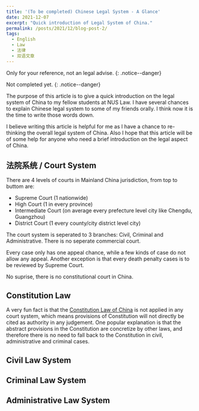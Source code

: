 ```yaml
---
title: '(To be completed) Chinese Legal System - A Glance'
date: 2021-12-07
excerpt: "Quick introduction of Legal System of China."
permalink: /posts/2021/12/blog-post-2/
tags:
  - English
  - Law
  - 法律
  - 双语文章
---
```


Only for your reference, not an legal advise.
{: .notice--danger}

Not completed yet.
{: .notice--danger}

The purpose of this article is to give a quick introduction on the legal system of China to my fellow students at NUS Law. I have several chances to explain Chinese legal system to some of my friends orally. I think now it is the time to write those words down. 

I believe writing this article is helpful for me as I have a chance to re-thinking the overall legal system of China. Also I hope that this article will be of some help for anyone who need a brief introduction on the legal aspect of China.

## 法院系统 / Court System

There are 4 levels of courts in Mainland China jurisdiction, from top to buttom are:
- Supreme Court (1 nationwide)
- High Court (1 in every province)
- Intermediate Court (on average every prefecture level city like Chengdu, Guangzhou)
- District Court (1 every county/city district level city)

The court system is seperated to 3 branches: Civil, Criminal and Administrative. There is no seperate commercial court.

Every case only has one appeal chance, while a few kinds of case do not allow any appeal. Another exception is that every death penalty cases is to be reviewed by Supreme Court. 

No suprise, there is no constitutional court in China.

## Constitution Law

A very fun fact is that the [Constitution Law of China](http://www.npc.gov.cn/englishnpc/constitution2019/201911/1f65146fb6104dd3a2793875d19b5b29.shtml) is not applied in any court system, which means provisions of Constitution will not directly be cited as authority in any judgement. One popular explanation is that the abstract provisions in the Constitution are concretize by other laws, and therefore there is no need to fall back to the Constitution in civil, administrative and criminal cases.

## Civil Law System

## Criminal Law System

## Administrative Law System
